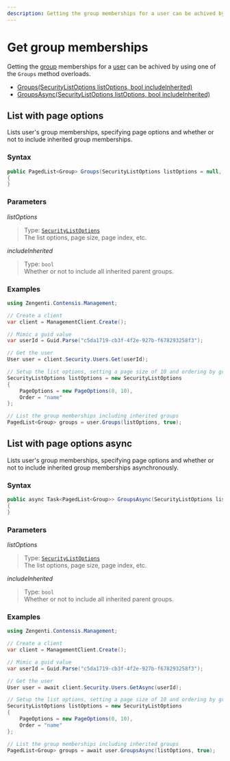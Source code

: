 ```yaml
---
description: Getting the group memberships for a user can be achived by using one of the `Groups` method overloads.loads.
---
```

# Get group memberships

Getting the [group](/model/group.md) memberships for a [user](/model/user.md) can be achived by using one of the `Groups` method overloads.

* [Groups(SecurityListOptions listOptions, bool includeInherited)](#list-with-page-options)
* [GroupsAsync(SecurityListOptions listOptions, bool includeInherited)](#list-with-page-options)

## List with page options

Lists user's group memberships, specifying page options and whether or not to include inherited group memberships.

### Syntax

```cs
public PagedList<Group> Groups(SecurityListOptions listOptions = null, bool includeInherited = false)
{    
}
```

### Parameters

*listOptions*
> Type: [`SecurityListOptions`](/model/securitylistoptions.md)  
> The list options, page size, page index, etc.

*includeInherited*
> Type: `bool`  
> Whether or not to include all inherited parent groups.

### Examples

```cs
using Zengenti.Contensis.Management;

// Create a client
var client = ManagementClient.Create();

// Mimic a guid value
var userId = Guid.Parse("c5da1719-cb3f-4f2e-927b-f678293258f3");

// Get the user
User user = client.Security.Users.Get(userId);

// Setup the list options, setting a page size of 10 and ordering by group name
SecurityListOptions listOptions = new SecurityListOptions
{
    PageOptions = new PageOptions(0, 10),
    Order = "name"
};

// List the group memberships including inherited groups
PagedList<Group> groups = user.Groups(listOptions, true);
```
## List with page options async

Lists user's group memberships, specifying page options and whether or not to include inherited group memberships asynchronously.

### Syntax

```cs
public async Task<PagedList<Group>> GroupsAsync(SecurityListOptions listOptions = null, bool includeInherited = false)
{    
}
```

### Parameters

*listOptions*
> Type: [`SecurityListOptions`](/model/securitylistoptions.md)  
> The list options, page size, page index, etc.

*includeInherited*
> Type: `bool`  
> Whether or not to include all inherited parent groups.

### Examples

```cs
using Zengenti.Contensis.Management;

// Create a client
var client = ManagementClient.Create();

// Mimic a guid value
var userId = Guid.Parse("c5da1719-cb3f-4f2e-927b-f678293258f3");

// Get the user
User user = await client.Security.Users.GetAsync(userId);

// Setup the list options, setting a page size of 10 and ordering by group name
SecurityListOptions listOptions = new SecurityListOptions
{
    PageOptions = new PageOptions(0, 10),
    Order = "name"
};

// List the group memberships including inherited groups
PagedList<Group> groups = await user.GroupsAsync(listOptions, true);
```
